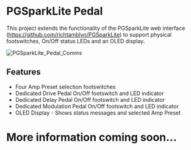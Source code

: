# PGSparkLite Pedal

This project extends the functionality of the PGSparkLite web interface (https://github.com/richtamblyn/PGSparkLite) to support physical footswitches, On/Off status LEDs and an OLED display.

![PGSparkLite_Pedal_Comms](https://richtamblyn.co.uk/wp-content/uploads/2021/02/Pedal_Comms.jpg)

## Features

- Four Amp Preset selection footswitches
- Dedicated Drive Pedal On/Off footswitch and LED indicator
- Dedicated Delay Pedal On/Off footswitch and LED indicator
- Dedicated Modulation Pedal On/Off footswitch and LED indicator
- OLED Display - Shows status messages and selected Amp Preset

# More information coming soon...
